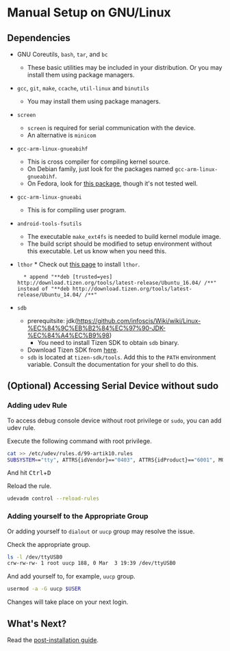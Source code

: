 # Manual Setup on GNU/Linux

## Dependencies

* GNU Coreutils, `bash`, `tar`, and `bc`
    * These basic utilities may be included in your distribution. Or you may install them using package managers.
* `gcc`, `git`, `make`, `ccache`, `util-linux` and `binutils`
    * You may install them using package managers.
* `screen`
    * `screen` is required for serial communication with the device.
    * An alternative is `minicom`
* `gcc-arm-linux-gnueabihf`
    * This is cross compiler for compiling kernel source.
    * On Debian family, just look for the packages named `gcc-arm-linux-gnueabihf`.
    * On Fedora, look for [this package](https://copr.fedorainfracloud.org/coprs/lantw44/arm-linux-gnueabihf-toolchain), though it's not tested well.
* `gcc-arm-linux-gnueabi`
    * This is for compiling user program.
* `android-tools-fsutils`
    * The executable `make_ext4fs` is needed to build kernel module image.
    * The build script should be modified to setup environment without this executable. Let us know when you need this.
* `lthor`
		* Check out [this page](https://source.tizen.org/documentation/reference/flash-device?langswitch=en) to install `lthor`.
		
		* append "**deb [trusted=yes] http://download.tizen.org/tools/latest-release/Ubuntu_16.04/ /**" instead of "**deb http://download.tizen.org/tools/latest-release/Ubuntu_14.04/ /**"
* `sdb`
    * prerequitsite: jdk(https://github.com/infoscis/Wiki/wiki/Linux-%EC%84%9C%EB%B2%84%EC%97%90-JDK-%EC%84%A4%EC%B9%98)
		* You need to install Tizen SDK to obtain `sdb` binary.
    * Download Tizen SDK from [here](https://download.tizen.org/sdk/InstallManager/tizen-sdk-2.4b/).
    * `sdb` is located at `tizen-sdk/tools`. Add this to the `PATH` environment variable. Consult the documentation for your shell to do this.

## (Optional) Accessing Serial Device without sudo

### Adding udev Rule

To access debug console device without root privilege or `sudo`, you can add udev rule.

Execute the following command with root privilege.

```bash
cat >> /etc/udev/rules.d/99-artik10.rules
SUBSYSTEM=="tty", ATTRS{idVendor}=="0403", ATTRS{idProduct}=="6001", MODE="0666"
```

And hit <kbd>Ctrl</kbd>+<kbd>D</kbd>

Reload the rule.

```bash
udevadm control --reload-rules
```

### Adding yourself to the Appropriate Group

Or adding yourself to `dialout` or `uucp` group may resolve the issue.

Check the appropriate group.

```bash
ls -l /dev/ttyUSB0
crw-rw-rw- 1 root uucp 188, 0 Mar  3 19:39 /dev/ttyUSB0
```

And add yourself to, for example, `uucp` group.

```bash
usermod -a -G uucp $USER
```

Changes will take place on your next login.

## What's Next?

Read the [post-installation guide](/doc/OSEnvPostInstall.md).
